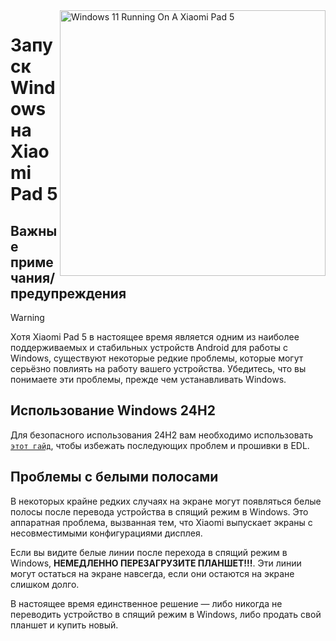 <img align="right" src="https://raw.githubusercontent.com/erdilS/Port-Windows-11-Xiaomi-Pad-5/main/nabu.png" width="425" alt="Windows 11 Running On A Xiaomi Pad 5">

# Запуск Windows на Xiaomi Pad 5

## Важные примечания/предупреждения
>[!WARNING]
> Хотя Xiaomi Pad 5 в настоящее время является одним из наиболее поддерживаемых и стабильных устройств Android для работы с Windows, существуют некоторые редкие проблемы, которые могут серьёзно повлиять на работу вашего устройства.
Убедитесь, что вы понимаете эти проблемы, прежде чем устанавливать Windows.

## Использование Windows 24H2
Для безопасного использования 24H2 вам необходимо использовать [```этот гайд```](fix-gpt-ru.md), чтобы избежать последующих проблем и прошивки в EDL.

## Проблемы с белыми полосами 
В некоторых крайне редких случаях на экране могут появляться белые полосы после перевода устройства в спящий режим в Windows. 
Это аппаратная проблема, вызванная тем, что Xiaomi выпускает экраны с несовместимыми конфигурациями дисплея.

Если вы видите белые линии после перехода в спящий режим в Windows, **НЕМЕДЛЕННО ПЕРЕЗАГРУЗИТЕ ПЛАНШЕТ!!!**. Эти линии могут остаться на экране навсегда, если они остаются на экране слишком долго.

В настоящее время единственное решение — либо никогда не переводить устройство в спящий режим в Windows, либо продать свой планшет и купить новый.













